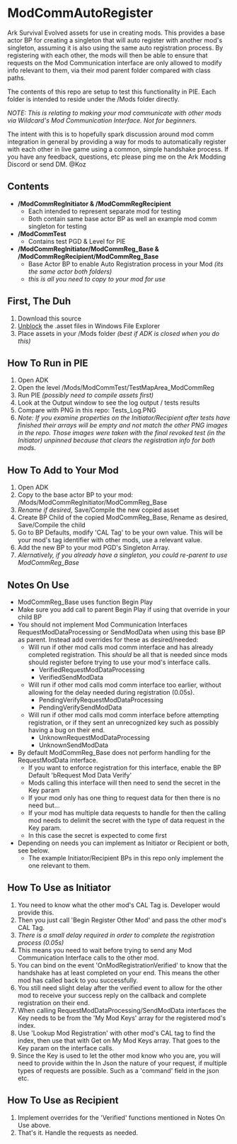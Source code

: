 # ModCommAutoRegister
 Ark Survival Evolved assets for use in creating mods. This provides a base actor BP for creating a singleton that will auto register with another mod's singleton, assuming it is also using the same auto registration process. By registering with each other, the mods will then be able to ensure that requests on the Mod Communication interface are only allowed to modify info relevant to them, via their mod parent folder compared with class paths.

The contents of this repo are setup to test this functionality in PIE. Each folder is intended to reside under the /Mods folder directly. 

*NOTE: This is relating to making your mod communicate with other mods via Wildcard's Mod Communication Interface. Not for beginners.*

The intent with this is to hopefully spark discussion around mod comm integration in general by providing a way for mods to automatically register with each other in live game using a common, simple handshake process. If you have any feedback, questions, etc please ping me on the Ark Modding Discord or send DM. @Koz

## Contents
- **/ModCommRegInitiator & /ModCommRegRecipient**
  - Each intended to represent separate mod for testing
  - Both contain same base actor BP as well an example mod comm singleton for testing 
- **/ModCommTest**
  - Contains test PGD & Level for PIE 
- **/ModCommRegInitiator/ModCommReg_Base & /ModCommRegRecipient/ModCommReg_Base**
  - Base Actor BP to enable Auto Registration process in your Mod *(its the same actor both folders)*
  - *this is all you need to copy to your mod for use*

## First, The Duh
1. Download this source
2. [Unblock](https://lmgtfy.com/?q=unblock+windows+file) the .asset files in Windows File Explorer
3. Place assets in your /Mods folder *(best if ADK is closed when you do this)*

## How To Run in PIE 
1. Open ADK 
2. Open the level /Mods/ModCommTest/TestMapArea_ModCommReg
3. Run PIE *(possibly need to compile assets first)*
4. Look at the Output window to see the log output / tests results
5. Compare with PNG in this repo: Tests_Log.PNG 
6. *Note: If you examine properties on the Initiator/Recipient after tests have finished their arrays will be empty and not match the other PNG images in the repo. Those images were taken with the final revoked test (in the Initiator) unpinned because that clears the registration info for both mods.*

## How To Add to Your Mod
1. Open ADK 
2. Copy to the base actor BP to your mod: /Mods/ModCommRegInitiator/ModCommReg_Base
3. *Rename if desired,* Save/Compile the new copied asset
4. Create BP Child of the copied ModCommReg_Base, Rename as desired, Save/Compile the child 
5. Go to BP Defaults, modify 'CAL Tag' to be your own value. This will be your mod's tag identifier with other mods, use a relevant value. 
6. Add the new BP to your mod PGD's Singleton Array. 
7. *Alernatively, if you already have a singleton, you could re-parent to use ModCommReg_Base*

## Notes On Use
- ModCommReg_Base uses function Begin Play 
- Make sure you add call to parent Begin Play if using that override in your child BP 
- You should not implement Mod Communication Interfaces RequestModDataProcessing or SendModData when using this base BP as parent. Instead add overrides for these as desired/needed: 
  - Will run if other mod calls mod comm interface and has already completed registration. This *should* be all that is needed since mods should register before trying to use your mod's interface calls.
    - VerifiedRequestModDataProcessing 
    - VerifiedSendModData
  - Will run if other mod calls mod comm interface too earlier, without allowing for the delay needed during registration (0.05s). 
    - PendingVerifyRequestModDataProcessing 
    - PendingVerifySendModData 
  - Will run if other mod calls mod comm interface before attempting registration, or if they sent an unrecognized key such as possibly having a bug on their end. 
    - UnknownRequestModDataProcessing 
    - UnknownSendModData
- By default ModCommReg_Base does not perform handling for the RequestModData interface. 
  - If you want to enforce registration for this interface, enable the BP Default 'bRequest Mod Data Verify' 
  - Mods calling this interface will then need to send the secret in the Key param 
  - If your mod only has one thing to request data for then there is no need but...
  - If your mod has multiple data requests to handle for then the calling mod needs to delimit the secret with the type of data request in the Key param. 
  - In this case the secret is expected to come first 
- Depending on needs you can implement as Initiator or Recipient or both, see below. 
  - The example Initiator/Recipient BPs in this repo only implement the one relevant to them. 

## How To Use as Initiator
1. You need to know what the other mod's CAL Tag is. Developer would provide this.
2. Then you just call 'Begin Register Other Mod' and pass the other mod's CAL Tag. 
3. *There is a small delay required in order to complete the registration process (0.05s)*
4. This means you need to wait before trying to send any Mod Communication Interface calls to the other mod. 
5. You can bind on the event 'OnModRegistrationVerified' to know that the handshake has at least completed on your end. This means the other mod has called back to you successfully. 
6. You still need slight delay after the verified event to allow for the other mod to receive your success reply on the callback and complete registration on their end. 
7. When calling RequestModDataProcessing/SendModData interfaces the Key needs to be from the 'My Mod Keys' array for the registered mod's index. 
8. Use 'Lookup Mod Registration' with other mod's CAL tag to find the index, then use that with Get on My Mod Keys array. That goes to the Key param on the interface calls. 
9. Since the Key is used to let the other mod know who you are, you will need to provide within the In Json the nature of your request, if multiple types of requests are possible. Such as a 'command' field in the json etc. 

## How To Use as Recipient
1. Implement overrides for the 'Verified' functions mentioned in Notes On Use above. 
2. That's it. Handle the requests as needed. 




